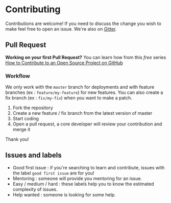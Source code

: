 # Contributing
Contributions are welcome! If you need to discuss the change you wish to make feel free to open an issue. We're also on [Gitter]().

## Pull Request
**Working on your first Pull Request?** You can learn how from this *free* series [How to Contribute to an Open Source Project on GitHub](https://egghead.io/series/how-to-contribute-to-an-open-source-project-on-github)
### Workflow
We only work with the `master` branch for deployments and with feature branches (ex : `feature/my-feature`) for new features. You can also create a fix branch (ex : `fix/my-fix`) when you want to make a patch.

1. Fork the repository
2. Create a new feature / fix branch from the latest version of master
2. Start coding
3. Open a pull request, a core developer will review your contribution and merge it

Thank you!

## Issues and labels
- Good first issue : if you're searching to learn and contribute, issues with the label `good first issue` are for you!
- Mentoring : someone will provide you mentoring for an issue.
- Easy / medium / hard  : these labels help you to know the estimated complexity of issues.
- Help wanted : someone is looking for some help.
